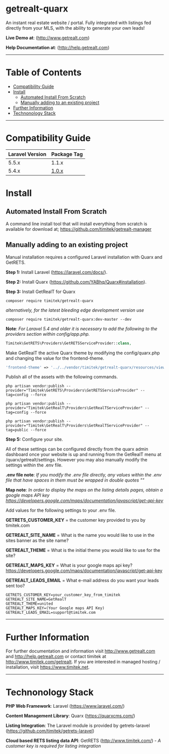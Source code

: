 ﻿# getrealt-quarx


An instant real estate website / portal.  Fully integrated with listings fed directly from your MLS, with the ability to generate your own leads!

**Live Demo at**: (<http://www.getrealt.com>)

**Help Documentation at**: (<http://help.getrealt.com>)

***

# Table of Contents
* [Compatibility Guide](#compatibility-guide)
* [Install](#install)
  * [Automated Install From Scratch](#automated-install-from-scratch)
  * [Manually adding to an existing project](#manually-adding-to-an-existing-project)
* [Further Information](#further-information)
* [Technonology Stack](#technonology-stack)

***

# Compatibility Guide

| Laravel Version | Package Tag |
|-----------------|-------------|
| 5.5.x | 1.1.x |
| 5.4.x | [1.0.x](<https://github.com/timitek/getrealt-quarx/releases/tag/1.0.4>) |

# Install

## Automated Install From Scratch
A command line install tool that will install everything from scratch is available for download at;
<https://github.com/timitek/getrealt-manager>

## Manually adding to an existing project

Manual installation requires a configured Laravel installation with Quarx and GetRETS.

**Step 1:** Install Laravel (<https://laravel.com/docs/>).

**Step 2:** Install Quarx (<https://github.com/YABhq/Quarx#installation>).

**Step 3:** Install GetRealT for Quarx

```
composer require timitek/getrealt-quarx
```

*alternatively, for the latest bleeding edge development version use*

```
composer require timitek/getrealt-quarx:dev-master --dev
```

**Note**: *For Laravel 5.4 and older it is necessary to add the following to the providers section within config/app.php.*

```php
Timitek\GetRETS\Providers\GetRETSServiceProvider::class,
```

Make GetRealT the active Quarx theme by modifying the config/quarx.php and changing the value for the frontend-theme.

```php
'frontend-theme' => '../../vendor/timitek/getrealt-quarx/resources/views/theme'
```

Publish all of the assets with the following commands.

```
php artisan vendor:publish --provider="Timitek\GetRETS\Providers\GetRETSServiceProvider" --tag=config --force

php artisan vendor:publish --provider="Timitek\GetRealT\Providers\GetRealTServiceProvider" --tag=config --force

php artisan vendor:publish --provider="Timitek\GetRealT\Providers\GetRealTServiceProvider" --tag=public --force
```

**Step 5:** Configure your site.

All of these settings can be configured directly from the quarx admin dashboard once your website is up and running from the GetRealT menu at /quarx/getrealt/settings.  However you may also manually modify the settings within the .env file.

**.env file note**: *If you modify the .env file directly, any values within the .env file that have spaces in them must be wrapped in double quotes ""*

**Map note**: *In order to display the maps on the listing details pages, obtain a google maps API key <https://developers.google.com/maps/documentation/javascript/get-api-key>*

Add values for the following settings to your .env file.

**GETRETS_CUSTOMER_KEY** = the customer key provided to you by timitek.com

**GETREALT_SITE_NAME** = What is the name you would like to use in the sites banner as the site name?

**GETREALT_THEME** = What is the initial theme you would like to use for the site?

**GETREALT_MAPS_KEY** = What is your google maps api key? <https://developers.google.com/maps/documentation/javascript/get-api-key>

**GETREALT_LEADS_EMAIL** = What e-mail address do you want your leads sent too?
                    

```
GETRETS_CUSTOMER_KEY=your_customer_key_from_timitek
GETREALT_SITE_NAME=GetRealT
GETREALT_THEME=united
GETREALT_MAPS_KEY=(Your Google maps API Key)
GETREALT_LEADS_EMAIL=support@timitek.com
```

***

# Further Information

For further documentation and information visit <http://www.getrealt.com> and <http://help.getrealt.com> or contact timitek at <http://www.timitek.com/getrealt>.
If you are interested in managed hosting / installation, visit <https://www.timitek.net>.

***


# Technonology Stack

**PHP Web Framework**: Laravel (<https://www.laravel.com/>)

**Content Management Library**: Quarx (<https://quarxcms.com/>)

**Listing Integration**: The Laravel module is provided by getrets-laravel (<https://github.com/timitek/getrets-laravel>)

**Cloud based RETS listing data API**: GetRETS (<http://www.timitek.com/>) - *A customer key is required for listing integration*
